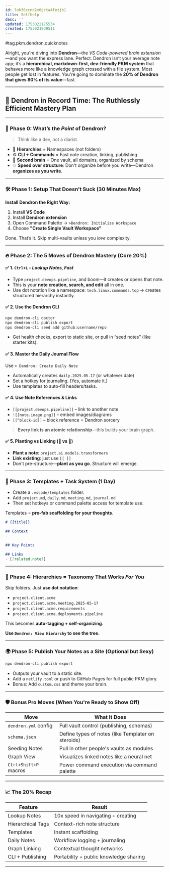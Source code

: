 ```yaml
---
id: lok36ccnd2x0gcta4fezjb1
title: Selfhelp
desc: ''
updated: 1753022175534
created: 1753021939511
---
```


#tag.pkm.dendron.quicknotes

Alright, you're diving into **Dendron**—the *VS Code-powered brain extension*—and you want the express lane. Perfect. Dendron isn’t your average note app; it’s a **hierarchical, markdown-first, dev-friendly PKM system** that behaves more like a knowledge graph crossed with a file system. Most people get lost in features. You're going to dominate the **20% of Dendron that gives 80% of its value**—fast.

---

## 🚀 Dendron in Record Time: The Ruthlessly Efficient Mastery Plan

---

### 🎯 Phase 0: What’s the *Point* of Dendron?

> Think like a dev, not a diarist.

* 🌲 **Hierarchies** = Namespaces (not folders)
* ⚙️ **CLI + Commands** = Fast note creation, linking, publishing
* 🧠 **Second brain** = One vault, all domains, organized by schema
* 💥 **Speed over structure**: Don't organize before you write—Dendron **organizes as you write**.

---

### 🛠️ Phase 1: Setup That Doesn’t Suck (30 Minutes Max)

**Install Dendron the Right Way:**

1. Install **VS Code**
2. Install **Dendron extension**
3. Open Command Palette → `>Dendron: Initialize Workspace`
4. Choose **"Create Single Vault Workspace"**

Done. That’s it. Skip multi-vaults unless you *love* complexity.

---

### 🔥 Phase 2: The 5 Moves of Dendron Mastery (Core 20%)

#### ✅ 1. `Ctrl+L` – *Lookup Notes, Fast*

* Type `project.devops.pipeline`, and boom—it creates or opens that note.
* This is your **note creation, search, and edit** all in one.
* Use dot notation like a namespace:
  `tech.linux.commands.top` → creates structured hierarchy instantly.

#### ✅ 2. Use the **Dendron CLI**

```bash
npx dendron-cli doctor
npx dendron-cli publish export
npx dendron-cli seed add github:username/repo
```

* Get health checks, export to static site, or pull in “seed notes” (like starter kits).

#### ✅ 3. Master the **Daily Journal Flow**

Use `> Dendron: Create Daily Note`

* Automatically creates `daily.2025.05.17` (or whatever date)
* Set a hotkey for journaling. (Yes, automate it.)
* Use templates to auto-fill headers/tasks.

#### ✅ 4. Use **Note References & Links**

* `[[project.devops.pipeline]]` – link to another note
* `![[note.image.png]]` – embed images/diagrams
* `[[^block-id]]` – block reference = Dendron sorcery

> **Every link is an atomic relationship**—this builds your brain graph.

#### ✅ 5. Planting vs Linking (🌱 vs 🔗)

* **Plant a note**: `project.ai.models.transformers`
* **Link existing**: just use `[[ ]]`
* Don't pre-structure—**plant as you go**. Structure will emerge.

---

### 🧩 Phase 3: Templates + Task System (1 Day)

* Create a `.vscode/templates` folder.
* Add `project.md`, `daily.md`, `meeting.md`, `journal.md`
* Then set hotkeys or command palette access for template use.

Templates = **pre-fab scaffolding for your thoughts**.

```markdown
# {{title}}

## Context
- 

## Key Points

## Links
- [[related.note]]
```

---

### 🧠 Phase 4: Hierarchies = Taxonomy That Works *For You*

Skip folders. Just **use dot notation**:

* `project.client.acme`
* `project.client.acme.meeting.2025-05-17`
* `project.client.acme.requirements`
* `project.client.acme.deployments.pipeline`

This becomes **auto-tagging + self-organizing**.

**Use `Dendron: View Hierarchy` to see the tree.**

---

### 🌍 Phase 5: Publish Your Notes as a Site (Optional but Sexy)

```bash
npx dendron-cli publish export
```

* Outputs your vault to a static site.
* Add a `netlify.toml` or push to GitHub Pages for full public PKM glory.
* Bonus: Add `custom.css` and theme your brain.

---

### 🛡️ Bonus Pro Moves (When You're Ready to Show Off)

| Move                  | What It Does                                       |
| --------------------- | -------------------------------------------------- |
| `dendron.yml` config  | Full vault control (publishing, schemas)           |
| `schema.json`         | Define types of notes (like Templater on steroids) |
| Seeding Notes         | Pull in other people's vaults as modules           |
| Graph View            | Visualizes linked notes like a neural net          |
| `Ctrl+Shift+P` macros | Power command execution via command palette        |

---

### 📈 The 20% Recap

| Feature           | Result                                 |
| ----------------- | -------------------------------------- |
| Lookup Notes      | 10x speed in navigating + creating     |
| Hierarchical Tags | Context-rich note structure            |
| Templates         | Instant scaffolding                    |
| Daily Notes       | Workflow logging + journaling          |
| Graph Linking     | Contextual thought networks            |
| CLI + Publishing  | Portability + public knowledge sharing |

---
